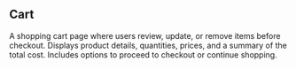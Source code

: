## Cart
A shopping cart page where users review, update, or remove items before checkout. Displays product details, quantities, prices, and a summary of the total cost. Includes options to proceed to checkout or continue shopping.
